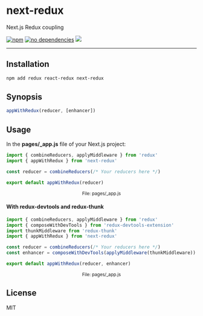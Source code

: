 next-redux
===

Next.js Redux coupling

[![npm][npm-badge]][npm-url]
[![no dependencies][dependencies-badge]][dependencies-url]
[![][size-badge]][npm-url]

---

Installation
---

```sh
npm add redux react-redux next-redux
```

Synopsis
---

```javascript
appWithRedux(reducer, [enhancer])
```

Usage
---

In the **pages/_app.js** file of your Next.js project:

```javascript
import { combineReducers, applyMiddleware } from 'redux'
import { appWithRedux } from 'next-redux'

const reducer = combineReducers(/* Your reducers here */)

export default appWithRedux(reducer)
```

<p align="center"><sup>File: pages/_app.js</sup></p>

#### With redux-devtools and redux-thunk

```javascript
import { combineReducers, applyMiddleware } from 'redux'
import { composeWithDevTools } from 'redux-devtools-extension'
import thunkMiddleware from 'redux-thunk'
import { appWithRedux } from 'next-redux'

const reducer = combineReducers(/* Your reducers here */)
const enhancer = composeWithDevTools(applyMiddleware(thunkMiddleware))

export default appWithRedux(reducer, enhancer)
```

<p align="center"><sup>File: pages/_app.js</sup></p>

License
---

MIT

[npm-badge]: https://img.shields.io/npm/v/next-redux.svg?style=flat
[npm-url]: https://www.npmjs.com/package/next-redux
[dependencies-badge]: https://img.shields.io/david/mvasilkov/next-redux?style=flat
[dependencies-url]: https://www.npmjs.com/package/next-redux?activeTab=dependencies
[size-badge]: https://img.shields.io/github/size/mvasilkov/next-redux/app.js.svg?style=flat
